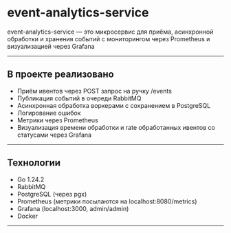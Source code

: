 # event-analytics-service

event-analytics-service — это микросервис для приёма, асинхронной обработки и хранения событий
с мониторингом через Prometheus и визуализацией через Grafana

---

## В проекте реализовано

- Приём ивентов через POST запрос на ручку /events
- Публикация событий в очереди RabbitMQ
- Асинхронная обработка воркерами с сохранением в PostgreSQL
- Логирование ошибок
- Метрики через Prometheus
- Визуализация времени обработки и rate обработанных ивентов со статусами через Grafana

---

## Технологии

- Go 1.24.2
- RabbitMQ
- PostgreSQL (через pgx)
- Prometheus (метрики посылаются на localhost:8080/metrics)
- Grafana (localhost:3000, admin/admin)
- Docker
---